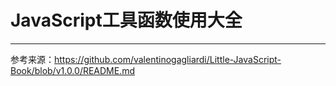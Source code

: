 # JavaScript工具函数使用大全
---
参考来源：https://github.com/valentinogagliardi/Little-JavaScript-Book/blob/v1.0.0/README.md